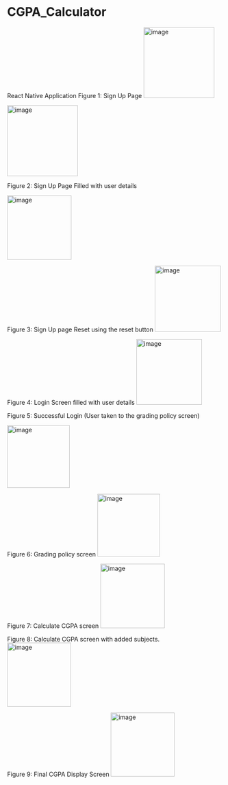 # CGPA_Calculator
React Native Application
Figure 1: Sign Up Page
<img width="165" alt="image" src="https://github.com/mawrukh/CGPA_Calculator/assets/70944109/06ad5352-8003-422b-91be-e68e9a662335">

<img width="165" alt="image" src="https://github.com/mawrukh/CGPA_Calculator/assets/70944109/0536b0fa-98f9-4933-b986-21410e202e2b">

 
Figure 2: Sign Up Page Filled with user details

 <img width="150" alt="image" src="https://github.com/mawrukh/CGPA_Calculator/assets/70944109/16deb68a-d326-4304-a083-bef1e7a770f5">

Figure 3: Sign Up page Reset using the reset button
<img width="154" alt="image" src="https://github.com/mawrukh/CGPA_Calculator/assets/70944109/bc63c062-adfe-4c1b-8842-c6a138c02368">

 
Figure 4: Login Screen filled with user details
<img width="153" alt="image" src="https://github.com/mawrukh/CGPA_Calculator/assets/70944109/7e3ad778-02bd-4646-820a-51064c80c6e2">

          
Figure 5: Successful Login (User taken to the grading policy screen)

 <img width="146" alt="image" src="https://github.com/mawrukh/CGPA_Calculator/assets/70944109/5eec0163-989d-47c5-96eb-092b9574ac2d">

Figure 6: Grading policy screen
<img width="146" alt="image" src="https://github.com/mawrukh/CGPA_Calculator/assets/70944109/de0db1b0-92b7-47ef-889a-8b1f60ddc946">

    
Figure 7: Calculate CGPA screen
<img width="150" alt="image" src="https://github.com/mawrukh/CGPA_Calculator/assets/70944109/544fcbe0-8313-4142-bd6c-65530fc3eebf">
     
Figure 8: Calculate CGPA screen with added subjects.
<img width="149" alt="image" src="https://github.com/mawrukh/CGPA_Calculator/assets/70944109/0a8601b5-29a6-4579-bb18-242e48416cf5">

   
Figure 9: Final CGPA Display Screen
<img width="149" alt="image" src="https://github.com/mawrukh/CGPA_Calculator/assets/70944109/840fea4a-88bb-464b-9654-b0c00eafce51">
